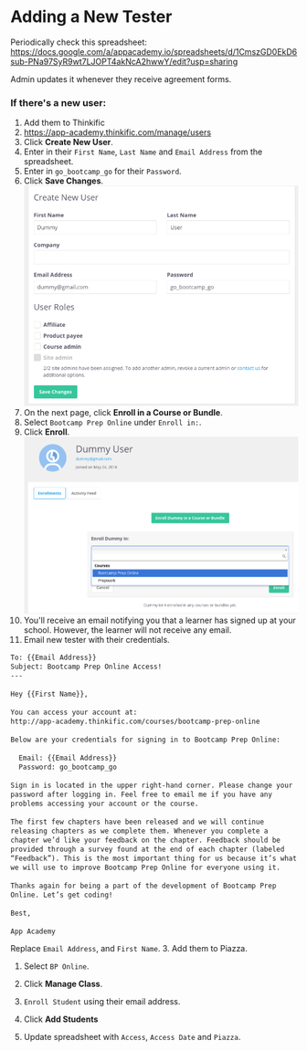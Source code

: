 # Adding a New Tester

Periodically check this spreadsheet: https://docs.google.com/a/appacademy.io/spreadsheets/d/1CmszGD0EkD6sub-PNa97SyR9wt7LJOPT4akNcA2hwwY/edit?usp=sharing

Admin updates it whenever they receive agreement forms.

### If there's a new user:
1. Add them to Thinkific
  1. https://app-academy.thinkific.com/manage/users
  2. Click **Create New User**.
  3. Enter in their `First Name`, `Last Name` and `Email Address` from the spreadsheet.
  4. Enter in `go_bootcamp_go` for their `Password`.
  3. Click **Save Changes**.
  ![thinkific_create_user](./images/create.png)
  4. On the next page, click **Enroll in a Course or Bundle**.
  5. Select `Bootcamp Prep Online` under `Enroll in:`.
  6. Click **Enroll**.
  ![thinkific_enroll_user](./images/enroll.png)
  7. You'll receive an email notifying you that a learner has signed up at your school. However, the learner will not receive any email.
2. Email new tester with their credentials.

  ```
  To: {{Email Address}}
  Subject: Bootcamp Prep Online Access!
  ---

  Hey {{First Name}},

  You can access your account at:
  http://app-academy.thinkific.com/courses/bootcamp-prep-online

  Below are your credentials for signing in to Bootcamp Prep Online:

    Email: {{Email Address}}
    Password: go_bootcamp_go

  Sign in is located in the upper right-hand corner. Please change your password after logging in. Feel free to email me if you have any problems accessing your account or the course.

  The first few chapters have been released and we will continue releasing chapters as we complete them. Whenever you complete a chapter we’d like your feedback on the chapter. Feedback should be provided through a survey found at the end of each chapter (labeled “Feedback”). This is the most important thing for us because it’s what we will use to improve Bootcamp Prep Online for everyone using it.

  Thanks again for being a part of the development of Bootcamp Prep Online. Let’s get coding!

  Best,

  App Academy
  ```

  Replace `Email Address`, and `First Name`.
3. Add them to Piazza.
  1. Select `BP Online`.
  2. Click **Manage Class**.
  3. `Enroll Student` using their email address.
  4. Click **Add Students**

4. Update spreadsheet with `Access`, `Access Date` and `Piazza`.
